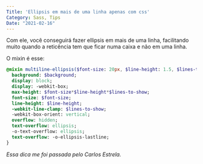 ```yaml
---
Title: 'Ellipsis em mais de uma linha apenas com css'
Category: Sass, Tips
Date: "2021-02-16"
---
```


Com ele, você conseguirá fazer ellipsis em mais de uma linha, facilitando muito quando a reticência tem que ficar numa caixa e não em uma linha.

O mixin é esse:

```sass
@mixin multiline-ellipsis($font-size: 20px, $line-height: 1.5, $lines-to-show: 10, $background: transparent) {
  background: $background;
  display: block;
  display: -webkit-box;
  max-height: $font-size*$line-height*$lines-to-show;
  font-size: $font-size;
  line-height: $line-height;
  -webkit-line-clamp: $lines-to-show;
  -webkit-box-orient: vertical;
  overflow: hidden;
  text-overflow: ellipsis;
  -o-text-overflow: ellipsis;
  text-overflow: -o-ellipsis-lastline;
}
```

*Essa dica me foi passada pelo Carlos Estrela.*
